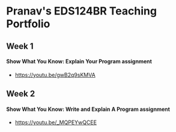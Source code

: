 # Pranav's EDS124BR Teaching Portfolio

## Week 1
#### Show What You Know: Explain Your Program assignment
* https://youtu.be/gwB2q9sKMVA

## Week 2
#### Show What You Know: Write and Explain A Program assignment
* https://youtu.be/_MQPEYwQCEE
